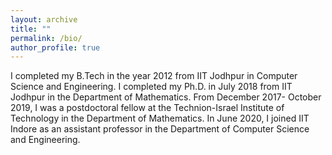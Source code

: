 ```yaml
---
layout: archive
title: ""
permalink: /bio/
author_profile: true
---
```



I completed my B.Tech in the year 2012 from IIT Jodhpur in Computer Science and Engineering. I completed my Ph.D. in July 2018 from IIT Jodhpur in the Department of Mathematics. From December 2017- October 2019, I was a postdoctoral fellow at the Technion-Israel Institute of Technology in the Department of Mathematics. In June 2020, I joined IIT Indore as an assistant professor in the Department of Computer Science and Engineering. 
